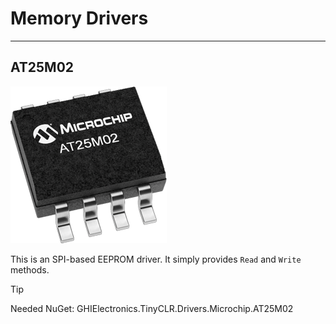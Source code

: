 # Memory Drivers
---

## AT25M02
![AT25M02](./images/AT25M02.png)

This is an SPI-based EEPROM driver. It simply provides `Read` and `Write` methods.

>[!TIP]
>Needed NuGet: GHIElectronics.TinyCLR.Drivers.Microchip.AT25M02